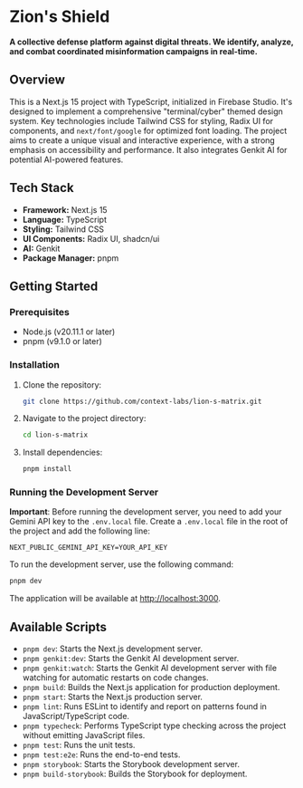 # Zion's Shield

**A collective defense platform against digital threats. We identify, analyze, and combat coordinated misinformation campaigns in real-time.**

## Overview

This is a Next.js 15 project with TypeScript, initialized in Firebase Studio. It's designed to implement a comprehensive "terminal/cyber" themed design system. Key technologies include Tailwind CSS for styling, Radix UI for components, and `next/font/google` for optimized font loading. The project aims to create a unique visual and interactive experience, with a strong emphasis on accessibility and performance. It also integrates Genkit AI for potential AI-powered features.

## Tech Stack

- **Framework:** Next.js 15
- **Language:** TypeScript
- **Styling:** Tailwind CSS
- **UI Components:** Radix UI, shadcn/ui
- **AI:** Genkit
- **Package Manager:** pnpm

## Getting Started

### Prerequisites

- Node.js (v20.11.1 or later)
- pnpm (v9.1.0 or later)

### Installation

1.  Clone the repository:
    ```bash
    git clone https://github.com/context-labs/lion-s-matrix.git
    ```
2.  Navigate to the project directory:
    ```bash
    cd lion-s-matrix
    ```
3.  Install dependencies:
    ```bash
    pnpm install
    ```

### Running the Development Server

**Important**: Before running the development server, you need to add your Gemini API key to the `.env.local` file. Create a `.env.local` file in the root of the project and add the following line:
```
NEXT_PUBLIC_GEMINI_API_KEY=YOUR_API_KEY
```

To run the development server, use the following command:

```bash
pnpm dev
```

The application will be available at [http://localhost:3000](http://localhost:3000).

## Available Scripts

-   `pnpm dev`: Starts the Next.js development server.
-   `pnpm genkit:dev`: Starts the Genkit AI development server.
-   `pnpm genkit:watch`: Starts the Genkit AI development server with file watching for automatic restarts on code changes.
-   `pnpm build`: Builds the Next.js application for production deployment.
-   `pnpm start`: Starts the Next.js production server.
-   `pnpm lint`: Runs ESLint to identify and report on patterns found in JavaScript/TypeScript code.
-   `pnpm typecheck`: Performs TypeScript type checking across the project without emitting JavaScript files.
-   `pnpm test`: Runs the unit tests.
-   `pnpm test:e2e`: Runs the end-to-end tests.
-   `pnpm storybook`: Starts the Storybook development server.
-   `pnpm build-storybook`: Builds the Storybook for deployment.

